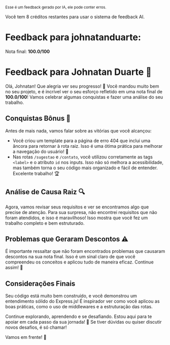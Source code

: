 <sup>Esse é um feedback gerado por IA, ele pode conter erros.</sup>

Você tem 8 créditos restantes para usar o sistema de feedback AI.

# Feedback para johnatanduarte:

Nota final: **100.0/100**

# Feedback para Johnatan Duarte 🚀

Olá, Johnatan! Que alegria ver seu progresso! 🎉 Você mandou muito bem no seu projeto, e é incrível ver o seu esforço refletido em uma nota final de **100.0/100**! Vamos celebrar algumas conquistas e fazer uma análise do seu trabalho.

## Conquistas Bônus 🎉

Antes de mais nada, vamos falar sobre as vitórias que você alcançou:

- Você criou um template para a página de erro 404 que inclui uma âncora para retornar à rota raiz. Isso é uma ótima prática para melhorar a navegação do usuário! 👏
- Nas rotas `/sugestao` e `/contato`, você utilizou corretamente as tags `<label>` e o atributo `id` nos inputs. Isso não só melhora a acessibilidade, mas também torna o seu código mais organizado e fácil de entender. Excelente trabalho! 🏆

## Análise de Causa Raiz 🔍

Agora, vamos revisar seus requisitos e ver se encontramos algo que precise de atenção. Para sua surpresa, não encontrei requisitos que não foram atendidos, e isso é maravilhoso! Isso mostra que você fez um trabalho completo e bem estruturado. 

## Problemas que Geraram Descontos ⚠️

É importante ressaltar que não foram encontrados problemas que causaram descontos na sua nota final. Isso é um sinal claro de que você compreendeu os conceitos e aplicou tudo de maneira eficaz. Continue assim! 🌟

## Considerações Finais

Seu código está muito bem construído, e você demonstrou um entendimento sólido do Express.js! É inspirador ver como você aplicou as boas práticas, como o uso de middlewares e a estruturação das rotas. 

Continue explorando, aprendendo e se desafiando. Estou aqui para te apoiar em cada passo da sua jornada! 🚀 Se tiver dúvidas ou quiser discutir novos desafios, é só chamar! 

Vamos em frente! 💪